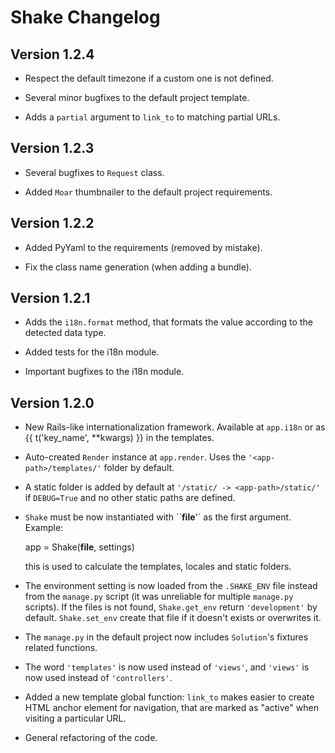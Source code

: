 # Shake Changelog


## Version 1.2.4

- Respect the default timezone if a custom one is not defined.

- Several minor bugfixes to the default project template.

- Adds a `partial` argument to `link_to` to matching partial URLs.


## Version 1.2.3

- Several bugfixes to `Request` class.

- Added `Moar` thumbnailer to the default project requirements.


## Version 1.2.2

- Added PyYaml to the requirements (removed by mistake).

- Fix the class name generation (when adding a bundle).


## Version 1.2.1

- Adds the `i18n.format` method, that formats the value according to the detected data type.

- Added tests for the i18n module.

- Important bugfixes to the i18n module.


## Version 1.2.0

- New Rails-like internationalization framework.  Available at `app.i18n` or as {{ t('key_name', **kwargs) }} in the templates.

- Auto-created `Render` instance at `app.render`.  Uses the `'<app-path>/templates/'` folder by default.

- A static folder is added by default at `'/static/ -> <app-path>/static/'` if `DEBUG=True` and no other static paths are defined.

- `Shake` must be now instantiated with ``__file__'` as the first argument. Example:

    app = Shake(__file__, settings)

  this is used to calculate the templates, locales and static folders.

- The environment setting is now loaded from the `.SHAKE_ENV` file instead from the `manage.py` script (it was unreliable for multiple `manage.py` scripts).  If the files is not found, `Shake.get_env` return `'development'` by default.  `Shake.set_env` create that file if it doesn't exists or overwrites it.

- The `manage.py` in the default project now includes `Solution`'s fixtures related functions.

- The word `'templates'` is now used instead of `'views'`, and `'views'` is now used instead of `'controllers'`.

- Added a new template global function: `link_to` makes easier to create HTML anchor element for navigation, that are marked as "active" when visiting a particular URL.

- General refactoring of the code.


